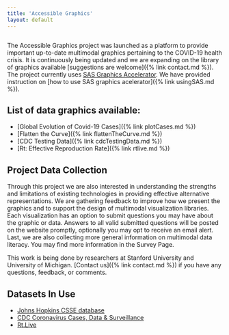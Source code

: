 ```yaml
---
title: 'Accessible Graphics'
layout: default
---
```


<img src="{{site.baseurl}}/images/banner.png" class="img-responsive" alt=""> 

The Accessible Graphics project was launched as a platform to provide important up-to-date multimodal graphics pertaining to the COVID-19 health crisis. It is continuously being updated and we are expanding on the library of graphics available [suggestions are welcome]({% link contact.md %}). The project currently uses [SAS Graphics Accelerator](https://support.sas.com/software/products/graphics-accelerator/index.html). We have provided instruction on [how to use SAS graphics acelerator]({% link usingSAS.md %}).

## List of data graphics available:
* [Global Evolution of Covid-19 Cases]({% link plotCases.md %})
* [Flatten the Curve]({% link flattenTheCurve.md %})
* [CDC Testing Data]({% link cdcTestingData.md %})
* [Rt: Effective Reproduction Rate]({% link rtlive.md %})

## Project Data Collection
Through this project we are also interested in understanding the strengths and limitations of existing technologies in providing effective alternative representations. We are gathering feedback to improve how we present the graphics and to support the design of multimodal visualization libraries. Each visualization has an option to submit questions you may have about the graphic or data. Answers to all valid submitted questions will be posted on the website promptly, optionally you may opt to receive an email alert. Last, we are also collecting more general information on multimodal data literacy. You may find more information in the Survey Page.

This work is being done by researchers at Stanford University and University of Michigan. [Contact us]({% link contact.md %}) if you have any questions, feedback, or comments.

## Datasets In Use
* [Johns Hopkins CSSE database](https://github.com/CSSEGISandData/COVID-19)
* [CDC Coronavirus Cases, Data & Surveillance](https://www.cdc.gov/coronavirus/2019-ncov/cases-updates/testing-in-us.html)
* [Rt.Live](https://rt.live/)




